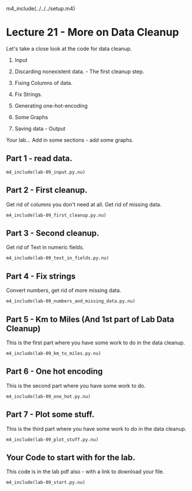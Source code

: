 
m4_include(../../../setup.m4)

# Lecture 21 - More on Data Cleanup 

Let's take a close look at the code for data cleanup.

1. Input
2. Discarding nonexistent data. - The first cleanup step.
3. Fixing Columns of data.
4. Fix Strings.

5. Generating one-hot-encoding

0. Some Graphs
0. Saving data - Output

Your lab...
Add in some sections - add some graphs.

<div class="pagebreak"></div>

## Part 1 - read data.

```
m4_include(lab-09_input.py.nu)
```

<div class="pagebreak"></div>

## Part 2 - First cleanup.

Get rid of columns you don't need at all.  Get rid of missing data.

```
m4_include(lab-09_first_cleanup.py.nu)
```

<div class="pagebreak"></div>

## Part 3 - Second cleanup.

Get rid of Text in numeric fields.

```
m4_include(lab-09_text_in_fields.py.nu)
```

<div class="pagebreak"></div>

## Part 4 - Fix strings

Convert numbers, get rid of more missing data.

```
m4_include(lab-09_numbers_and_missing_data.py.nu)
```

<div class="pagebreak"></div>

## Part 5 - Km to Miles (And 1st part of Lab Data Cleanup)

This is the first part where you have some work to do in the data cleanup.

```
m4_include(lab-09_km_to_miles.py.nu)
```

<div class="pagebreak"></div>

## Part 6 - One hot encoding

This is the second part where you have some work to do.

```
m4_include(lab-09_one_hot.py.nu)
```

<div class="pagebreak"></div>

## Part 7 - Plot some stuff.

This is the third part where you have some work to do in the data cleanup.

```
m4_include(lab-09_plot_stuff.py.nu)
```











<div class="pagebreak"></div>

## Your Code to start with for the lab.

This code is in the lab pdf also - with a link to download your file.

```
m4_include(lab-09_start.py.nu)
```


